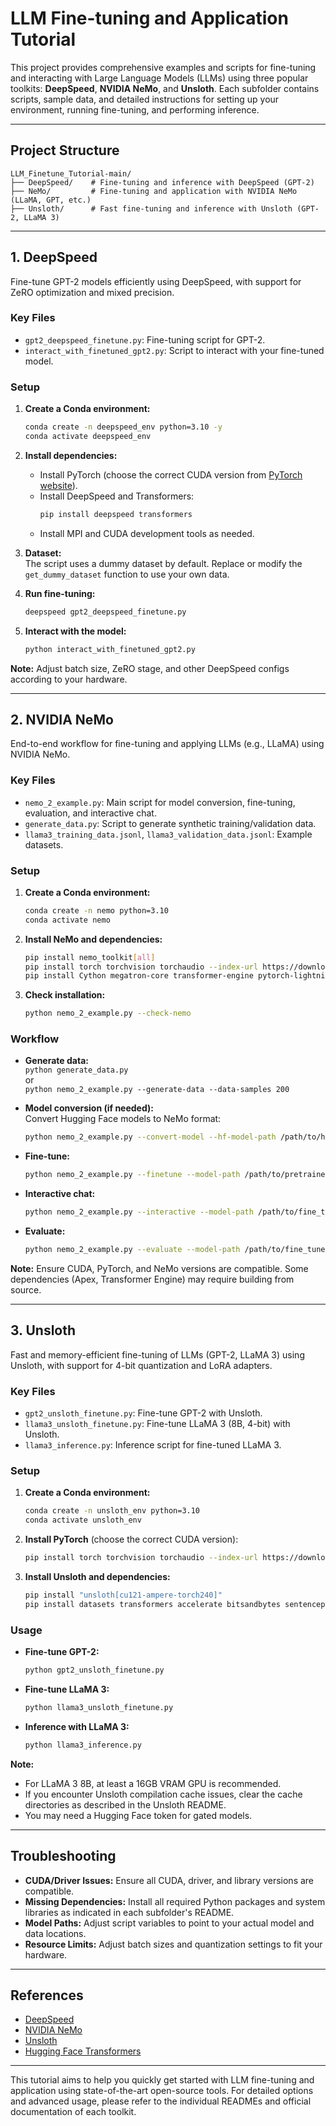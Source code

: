 # LLM Fine-tuning and Application Tutorial

This project provides comprehensive examples and scripts for fine-tuning and interacting with Large Language Models (LLMs) using three popular toolkits: **DeepSpeed**, **NVIDIA NeMo**, and **Unsloth**. Each subfolder contains scripts, sample data, and detailed instructions for setting up your environment, running fine-tuning, and performing inference.

---

## Project Structure

```
LLM_Finetune_Tutorial-main/
├── DeepSpeed/    # Fine-tuning and inference with DeepSpeed (GPT-2)
├── NeMo/         # Fine-tuning and application with NVIDIA NeMo (LLaMA, GPT, etc.)
├── Unsloth/      # Fast fine-tuning and inference with Unsloth (GPT-2, LLaMA 3)
```

---

## 1. DeepSpeed

Fine-tune GPT-2 models efficiently using DeepSpeed, with support for ZeRO optimization and mixed precision.

### Key Files
- `gpt2_deepspeed_finetune.py`: Fine-tuning script for GPT-2.
- `interact_with_finetuned_gpt2.py`: Script to interact with your fine-tuned model.

### Setup

1. **Create a Conda environment:**
   ```bash
   conda create -n deepspeed_env python=3.10 -y
   conda activate deepspeed_env
   ```

2. **Install dependencies:**
   - Install PyTorch (choose the correct CUDA version from [PyTorch website](https://pytorch.org/get-started/locally/)).
   - Install DeepSpeed and Transformers:
     ```bash
     pip install deepspeed transformers
     ```
   - Install MPI and CUDA development tools as needed.

3. **Dataset:**  
   The script uses a dummy dataset by default. Replace or modify the `get_dummy_dataset` function to use your own data.

4. **Run fine-tuning:**
   ```bash
   deepspeed gpt2_deepspeed_finetune.py
   ```

5. **Interact with the model:**
   ```bash
   python interact_with_finetuned_gpt2.py
   ```

**Note:** Adjust batch size, ZeRO stage, and other DeepSpeed configs according to your hardware.

---

## 2. NVIDIA NeMo

End-to-end workflow for fine-tuning and applying LLMs (e.g., LLaMA) using NVIDIA NeMo.

### Key Files
- `nemo_2_example.py`: Main script for model conversion, fine-tuning, evaluation, and interactive chat.
- `generate_data.py`: Script to generate synthetic training/validation data.
- `llama3_training_data.jsonl`, `llama3_validation_data.jsonl`: Example datasets.

### Setup

1. **Create a Conda environment:**
   ```bash
   conda create -n nemo python=3.10
   conda activate nemo
   ```

2. **Install NeMo and dependencies:**
   ```bash
   pip install nemo_toolkit[all]
   pip install torch torchvision torchaudio --index-url https://download.pytorch.org/whl/cu118
   pip install Cython megatron-core transformer-engine pytorch-lightning omegaconf tqdm nltk
   ```

3. **Check installation:**
   ```bash
   python nemo_2_example.py --check-nemo
   ```

### Workflow

- **Generate data:**  
  `python generate_data.py`  
  or  
  `python nemo_2_example.py --generate-data --data-samples 200`

- **Model conversion (if needed):**  
  Convert Hugging Face models to NeMo format:
  ```bash
  python nemo_2_example.py --convert-model --hf-model-path /path/to/hf_model --output-path /path/to/model.nemo
  ```

- **Fine-tune:**  
  ```bash
  python nemo_2_example.py --finetune --model-path /path/to/pretrained.nemo
  ```

- **Interactive chat:**  
  ```bash
  python nemo_2_example.py --interactive --model-path /path/to/fine_tuned_model.nemo
  ```

- **Evaluate:**  
  ```bash
  python nemo_2_example.py --evaluate --model-path /path/to/fine_tuned_model.nemo --test-file /path/to/test_data.jsonl
  ```

**Note:** Ensure CUDA, PyTorch, and NeMo versions are compatible. Some dependencies (Apex, Transformer Engine) may require building from source.

---

## 3. Unsloth

Fast and memory-efficient fine-tuning of LLMs (GPT-2, LLaMA 3) using Unsloth, with support for 4-bit quantization and LoRA adapters.

### Key Files
- `gpt2_unsloth_finetune.py`: Fine-tune GPT-2 with Unsloth.
- `llama3_unsloth_finetune.py`: Fine-tune LLaMA 3 (8B, 4-bit) with Unsloth.
- `llama3_inference.py`: Inference script for fine-tuned LLaMA 3.

### Setup

1. **Create a Conda environment:**
   ```bash
   conda create -n unsloth_env python=3.10
   conda activate unsloth_env
   ```

2. **Install PyTorch** (choose the correct CUDA version):
   ```bash
   pip install torch torchvision torchaudio --index-url https://download.pytorch.org/whl/cu121
   ```

3. **Install Unsloth and dependencies:**
   ```bash
   pip install "unsloth[cu121-ampere-torch240]"
   pip install datasets transformers accelerate bitsandbytes sentencepiece xformers
   ```

### Usage

- **Fine-tune GPT-2:**
  ```bash
  python gpt2_unsloth_finetune.py
  ```

- **Fine-tune LLaMA 3:**
  ```bash
  python llama3_unsloth_finetune.py
  ```

- **Inference with LLaMA 3:**
  ```bash
  python llama3_inference.py
  ```

**Note:**  
- For LLaMA 3 8B, at least a 16GB VRAM GPU is recommended.
- If you encounter Unsloth compilation cache issues, clear the cache directories as described in the Unsloth README.
- You may need a Hugging Face token for gated models.

---

## Troubleshooting

- **CUDA/Driver Issues:** Ensure all CUDA, driver, and library versions are compatible.
- **Missing Dependencies:** Install all required Python packages and system libraries as indicated in each subfolder's README.
- **Model Paths:** Adjust script variables to point to your actual model and data locations.
- **Resource Limits:** Adjust batch sizes and quantization settings to fit your hardware.

---

## References

- [DeepSpeed](https://www.deepspeed.ai/)
- [NVIDIA NeMo](https://github.com/NVIDIA/NeMo)
- [Unsloth](https://github.com/unslothai/unsloth)
- [Hugging Face Transformers](https://huggingface.co/docs/transformers/index)

---

This tutorial aims to help you quickly get started with LLM fine-tuning and application using state-of-the-art open-source tools. For detailed options and advanced usage, please refer to the individual READMEs and official documentation of each toolkit.